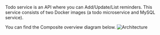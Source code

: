 Todo service is an API where you can Add/Update/List reminders. This service consists of two Docker images (a todo microservice and MySQL service).


You can find the Composite overview diagram below.
![Architecture](/wso2/courses/cellery/todo-service/assets/architecture.jpg)
